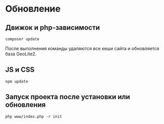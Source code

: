 # Обновление

## Движок и php-зависимости
```
composer update
```

После выполнения команды удаляются все кеши сайта и обновляется база GeoLite2. 

## JS и CSS

```
npm update 
```

 
## Запуск проекта после установки или обновления

```
php www/index.php -r init
```

